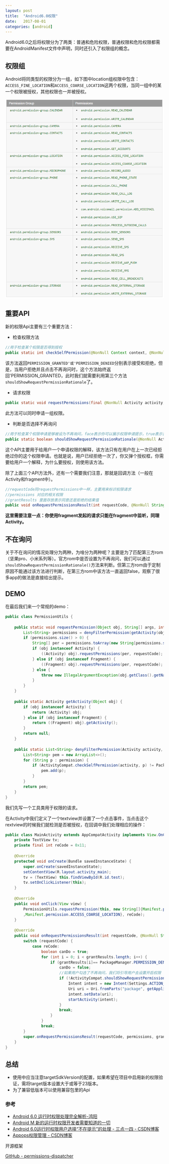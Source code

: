 ```yaml
---
layout: post
title:  "Android6.0权限"
date:   2017-08-01
categories: [android]
---
```


Android6.0之后将权限分为了两类：普通和危险权限，普通权限和危险权限都需要在AndroidManifest文件中声明，同时还引入了权限组的概念。

## 权限组

Android将同类型的权限分为一组，如下图中location组权限中包含：`ACCESS_FINE_LOCATION`和`ACCESS_COARSE_LOCATION`这两个权限，当同一组中的某一个权限被授权，其他权限也一并被授权。

![](/static/img/posts/1440928561467626.png)

## 重要API

新的权限Api主要有三个重要方法：

- 检查权限方法

```java
//用于检查某个权限是否得到授权
public static int checkSelfPermission(@NonNull Context context, @NonNull String permission);
```

该方法返回`PERMISSION_GRANTED'或'PERMISSION_DENIED`分别表示接受和拒绝，但是，当用户拒绝并且点击不再询问时，这个方法始终返回'PERMISSION_GRANTED，此时我们就需要利用第三个方法`shouldShowRequestPermissionRationale`了。

- 请求权限

```java
public static void requestPermissions(final @NonNull Activity activity, final @NonNull String[] permissions, final @IntRange(from = 0) int requestCode)
```

此方法可以同时申请一组权限。

- 判断是否选择不再询问

```java
//用于检查某个权限申请是够被设为不再询问，face表示你可以展示权限申请提示，true表示否
public static boolean shouldShowRequestPermissionRationale(@NonNull Activity activity, @NonNull String permission)
```

这个API主要用于给用户一个申请权限的解释，该方法只有在用户在上一次已经拒绝过你的这个权限申请。也就是说，用户已经拒绝一次了，你又弹个授权框，你需要给用户一个解释，为什么要授权，则使用该方法。

除了上面三个API方法外，还有一个需要我们注意，那就是回调方法（一般在Activity和fragment中）。

```java
//requestCode同requestPermissions中一样，主要用来标识权限请求
//permissions 对应的相关权限
//grantResults 里面存放表示同意还是拒绝的结果值
public void onRequestPermissionsResult(int requestCode, @NonNull String[] permissions,@NonNull int[] grantResults)
```

**这里需要注意一点：你使用fragment发起的请求只能在fragment中监听，同理Activity。**

## 不在询问

关于不在询问的情况处理分为两种，为啥分为两种呢？主要是为了匹配第三方rom（坚果pro、小米系列等）。官方rom中是否设置为不再询问，我们可以通过`shouldShowRequestPermissionRationale()`方法来判断。但第三方rom由于定制原因不能通过该方法进行判断，在第三方rom中该方法一直返回false，观察了很多app的做法是直接给出提示。

## DEMO

在最后我们来一个常规的demo：

```java
public class PermissionUtils {

    public static void requestPermission(Object obj, String[] args, int requestCode) {
        List<String> permissions = denyFilterPermission(getActivity(obj), args);
        if (permissions.size() > 0) {
            String[] per = permissions.toArray(new String[permissions.size()]);
            if (obj instanceof Activity) {
                ((Activity) obj).requestPermissions(per, requestCode);
            } else if (obj instanceof Fragment) {
                ((Fragment) obj).requestPermissions(per, requestCode);
            } else {
                throw new IllegalArgumentException(obj.getClass().getName() + " is not supported");
            }
        }
    }

    public static Activity getActivity(Object obj) {
        if (obj instanceof Activity) {
            return (Activity) obj;
        } else if (obj instanceof Fragment) {
            return ((Fragment) obj).getActivity();
        }
        return null;
    }
    
    public static List<String> denyFilterPermission(Activity activity, String... permission) {
        List<String> pem = new ArrayList<>();
        for (String p : permission) {
            if (ActivityCompat.checkSelfPermission(activity, p) != PackageManager.PERMISSION_GRANTED) {
                pem.add(p);
            }
        }
        return pem;
    }
}
```

我们先写一个工具类用于权限的请求。

在Activity中我们定义了一个textview并设置了一个点击事件，当点击这个rextview的时候我们就检测是否被授权，在回调中我们处理相应的操作：

```java
public class MainActivity extends AppCompatActivity implements View.OnClickListener {
    private TextView tv;
    private final int reCode = 0x11;

    @Override
    protected void onCreate(Bundle savedInstanceState) {
        super.onCreate(savedInstanceState);
        setContentView(R.layout.activity_main);
        tv = (TextView) this.findViewById(R.id.test);
        tv.setOnClickListener(this);
    }

    @Override
    public void onClick(View view) {
        PermissionUtils.requestPermission(this, new String[]{Manifest.permission.ACCESS_FINE_LOCATION
        ,Manifest.permission.ACCESS_COARSE_LOCATION}, reCode);
    }

    @Override
    public void onRequestPermissionsResult(int requestCode, @NonNull String[] permissions, @NonNull int[] grantResults) {
        switch (requestCode) {
            case reCode:
                boolean canDo = true;
                for (int i = 0; i < grantResults.length; i++) {
                    if (grantResults[i]== PackageManager.PERMISSION_DENIED){
                        canDo = false;
                        //如果用户勾选了不再询问，我们将引导用户去设置开启权限
                        if (!ActivityCompat.shouldShowRequestPermissionRationale(this,permissions[i])) {
                            Intent intent = new Intent(Settings.ACTION_APPLICATION_DETAILS_SETTINGS);
                            Uri uri = Uri.fromParts("package", getApplicationContext().getPackageName(), null);
                            intent.setData(uri);
                            startActivity(intent);
                        }
                        break;
                    }
                }
                break;
        }
        super.onRequestPermissionsResult(requestCode, permissions, grantResults);
    }
}
```

## 总结

- 使用中应当注意targetSdkVersion的配置，如果希望在项目中启用新的权限验证，需将target版本设置大于或等于23版本。
- 为了兼容低版本可以使用兼容包里的Api

### 参考

- [ Android 6.0 运行时权限处理完全解析-鸿阳](http://blog.csdn.net/lmj623565791/article/details/50709663)
- [Android M 新的运行时权限开发者需要知道的一切](http://www.jcodecraeer.com/a/anzhuokaifa/androidkaifa/2015/0830/3387.html)
- [Android 6.0运行时权限用户选择“不在提示”的处理 - 三点一四        - CSDN博客](http://blog.csdn.net/u012719153/article/details/66132337)
- [Appops权限管理 - CSDN博客](http://blog.csdn.net/liu1314you/article/details/52057669)

开源框架

[GitHub - permissions-dispatcher](https://github.com/permissions-dispatcher/PermissionsDispatcher)